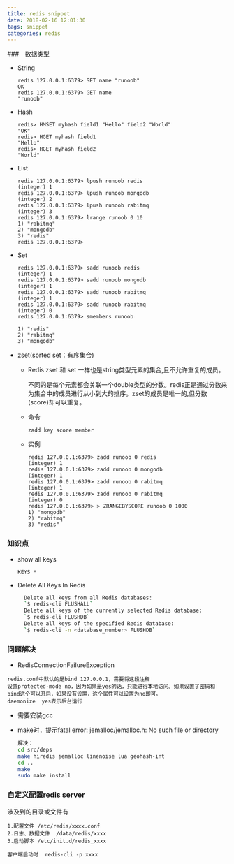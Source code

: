 ```yaml
---
title: redis snippet
date: 2018-02-16 12:01:30
tags: snippet
categories: redis
---
```


###　数据类型

- String

  ```
  redis 127.0.0.1:6379> SET name "runoob"
  OK
  redis 127.0.0.1:6379> GET name
  "runoob"
  ```

- Hash

  ```
  redis> HMSET myhash field1 "Hello" field2 "World"
  "OK"
  redis> HGET myhash field1
  "Hello"
  redis> HGET myhash field2
  "World"
  ```

- List

  ```
  redis 127.0.0.1:6379> lpush runoob redis
  (integer) 1
  redis 127.0.0.1:6379> lpush runoob mongodb
  (integer) 2
  redis 127.0.0.1:6379> lpush runoob rabitmq
  (integer) 3
  redis 127.0.0.1:6379> lrange runoob 0 10
  1) "rabitmq"
  2) "mongodb"
  3) "redis"
  redis 127.0.0.1:6379>
  ```

- Set

  ```
  redis 127.0.0.1:6379> sadd runoob redis
  (integer) 1
  redis 127.0.0.1:6379> sadd runoob mongodb
  (integer) 1
  redis 127.0.0.1:6379> sadd runoob rabitmq
  (integer) 1
  redis 127.0.0.1:6379> sadd runoob rabitmq
  (integer) 0
  redis 127.0.0.1:6379> smembers runoob
  
  1) "redis"
  2) "rabitmq"
  3) "mongodb"
  ```

- zset(sorted set：有序集合)

  - Redis zset 和 set 一样也是string类型元素的集合,且不允许重复的成员。

    不同的是每个元素都会关联一个double类型的分数。redis正是通过分数来为集合中的成员进行从小到大的排序。zset的成员是唯一的,但分数(score)却可以重复。

  - 命令

    ```
    zadd key score member 
    ```

  - 实例

    ```
    redis 127.0.0.1:6379> zadd runoob 0 redis
    (integer) 1
    redis 127.0.0.1:6379> zadd runoob 0 mongodb
    (integer) 1
    redis 127.0.0.1:6379> zadd runoob 0 rabitmq
    (integer) 1
    redis 127.0.0.1:6379> zadd runoob 0 rabitmq
    (integer) 0
    redis 127.0.0.1:6379> > ZRANGEBYSCORE runoob 0 1000
    1) "mongodb"
    2) "rabitmq"
    3) "redis"
    ```

### 知识点

- show all keys

  `KEYS *`

- Delete All Keys In Redis
  ```bash
  	Delete all keys from all Redis databases:
    `$ redis-cli FLUSHALL`
    Delete all keys of the currently selected Redis database:
    `$ redis-cli FLUSHDB`
    Delete all keys of the specified Redis database:
    `$ redis-cli -n <database_number> FLUSHDB`
  ```

### 问题解决

- RedisConnectionFailureException
```
redis.conf中默认的是bind 127.0.0.1，需要将这段注释
设置protected-mode no，因为如果是yes的话，只能进行本地访问。如果设置了密码和bind这个可以开启，如果没有设置，这个属性可以设置为no即可。
daemonize  yes表示后台运行
```
- 需要安装gcc

- make时，提示fatal error: jemalloc/jemalloc.h: No such file or directory

  ```bash
  解决：   
  cd src/deps
  make hiredis jemalloc linenoise lua geohash-int
  cd ..
  make
  sudo make install
  
  ```

 ### 自定义配置redis server
 涉及到的目录或文件有
 ```
 1.配置文件	/etc/redis/xxxx.conf
 2.日志、数据文件	/data/redis/xxxx
 3.启动脚本	/etc/init.d/redis_xxxx
 
客户端启动时	redis-cli -p xxxx
 ```